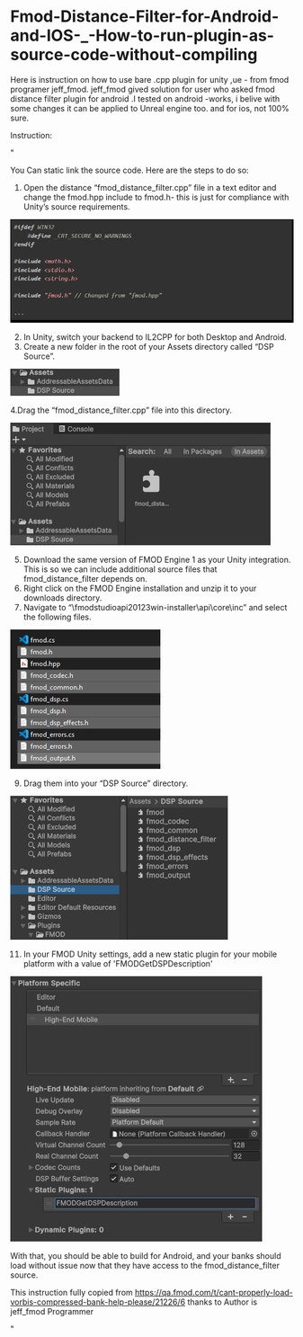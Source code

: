 # Fmod-Distance-Filter-for-Android-and-IOS-_-How-to-run-plugin-as-source-code-without-compiling
Here is instruction on how to use bare .cpp plugin for unity ,ue - from fmod programer jeff_fmod. 
jeff_fmod gived solution for user who asked fmod distance filter plugin for android .I tested on android -works, 
i belive with some changes it can be applied to Unreal engine too. and for ios, not 100% sure.

Instruction:

"

You Can static link the source code. Here are the steps to do so:
1. Open the distance “fmod_distance_filter.cpp” file in a text editor and change the fmod.hpp include to fmod.h- this is just for compliance with Unity’s source requirements.

![](Image/11.jpg)

2. In Unity, switch your backend to IL2CPP for both Desktop and Android.
3. Create a new folder in the root of your Assets directory called “DSP Source”.
 
![](Image/333.png)

4.Drag the “fmod_distance_filter.cpp” file into this directory.

![](Image/777.png)

5. Download the same version of FMOD Engine 1 as your Unity integration. This is so we can include additional source files that fmod_distance_filter depends on.
6. Right click on the FMOD Engine installation and unzip it to your downloads directory.
7. Navigate to “\fmodstudioapi20123win-installer\api\core\inc” and select the following files.

![](Image/222.png)

9. Drag them into your “DSP Source” directory.

![](Image/111.png)

11. In your FMOD Unity settings, add a new static plugin for your mobile platform with a value of 'FMODGetDSPDescription'

![](Image/444.png)

With that, you should be able to build for Android, and your banks should load without issue now that they have access to the fmod_distance_filter source.

This instruction fully copied from https://qa.fmod.com/t/cant-properly-load-vorbis-compressed-bank-help-please/21226/6
thanks to Author is jeff_fmod Programmer

"

